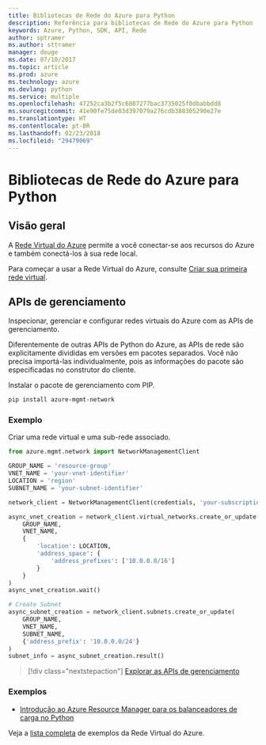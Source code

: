 ```yaml
---
title: Bibliotecas de Rede do Azure para Python
description: Referência para bibliotecas de Rede do Azure para Python
keywords: Azure, Python, SDK, API, Rede
author: sptramer
ms.author: sttramer
manager: douge
ms.date: 07/10/2017
ms.topic: article
ms.prod: azure
ms.technology: azure
ms.devlang: python
ms.service: multiple
ms.openlocfilehash: 47252ca3b2f5c6087277bac3735025f0dbabbdd8
ms.sourcegitcommit: 41e90fe75de03d397079a276cdb388305290e27e
ms.translationtype: HT
ms.contentlocale: pt-BR
ms.lasthandoff: 02/23/2018
ms.locfileid: "29479069"
---
```

# <a name="azure-network-libraries-for-python"></a>Bibliotecas de Rede do Azure para Python

## <a name="overview"></a>Visão geral

A [Rede Virtual do Azure](/azure/virtual-network/virtual-networks-overview) permite a você conectar-se aos recursos do Azure e também conectá-los à sua rede local.

Para começar a usar a Rede Virtual do Azure, consulte [Criar sua primeira rede virtual](/azure/virtual-network/virtual-network-get-started-vnet-subnet).

## <a name="management-apis"></a>APIs de gerenciamento

Inspecionar, gerenciar e configurar redes virtuais do Azure com as APIs de gerenciamento.

Diferentemente de outras APIs de Python do Azure, as APIs de rede são explicitamente divididas em versões em pacotes separados. Você não precisa importá-las individualmente, pois as informações do pacote são especificadas no construtor do cliente.

Instalar o pacote de gerenciamento com PIP.

```bash
pip install azure-mgmt-network
```

### <a name="example"></a>Exemplo

Criar uma rede virtual e uma sub-rede associado.

```python
from azure.mgmt.network import NetworkManagementClient

GROUP_NAME = 'resource-group'
VNET_NAME = 'your-vnet-identifier'
LOCATION = 'region'
SUBNET_NAME = 'your-subnet-identifier'

network_client = NetworkManagementClient(credentials, 'your-subscription-id')

async_vnet_creation = network_client.virtual_networks.create_or_update(
    GROUP_NAME,
    VNET_NAME,
    {
        'location': LOCATION,
        'address_space': {
            'address_prefixes': ['10.0.0.0/16']
        }
    }
)
async_vnet_creation.wait()

# Create Subnet
async_subnet_creation = network_client.subnets.create_or_update(
    GROUP_NAME,
    VNET_NAME,
    SUBNET_NAME,
    {'address_prefix': '10.0.0.0/24'}
)
subnet_info = async_subnet_creation.result()
```

> [!div class="nextstepaction"]
> [Explorar as APIs de gerenciamento](/python/api/overview/azure/network/management)

### <a name="samples"></a>Exemplos

* [Introdução ao Azure Resource Manager para os balanceadores de carga no Python](https://azure.microsoft.com/en-us/resources/samples/network-python-manage-loadbalancer/)

Veja a [lista completa](https://azure.microsoft.com/en-us/resources/samples/?platform=python&term=virtual%20network) de exemplos da Rede Virtual do Azure.
